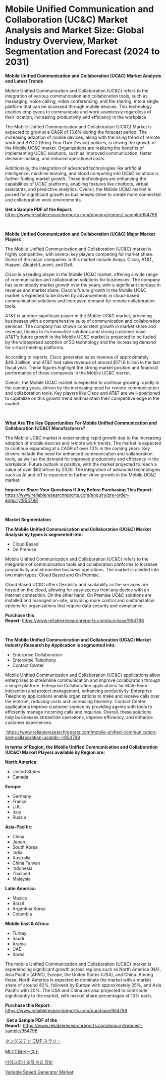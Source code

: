 <p><h1>Mobile Unified Communication and Collaboration (UC&C) Market Analysis and Market Size: Global Industry Overview, Market Segmentation and Forecast (2024 to 2031)</h1></p><p><strong>Mobile Unified Communication and Collaboration (UC&C) Market Analysis and Latest Trends</strong></p>
<p><p>Mobile Unified Communication and Collaboration (UC&C) refers to the integration of various communication and collaboration tools, such as messaging, voice calling, video conferencing, and file sharing, into a single platform that can be accessed through mobile devices. This technology enables employees to communicate and work seamlessly regardless of their location, increasing productivity and efficiency in the workplace.</p><p>The Mobile Unified Communication and Collaboration (UC&C) Market is expected to grow at a CAGR of 13.6% during the forecast period. The increasing adoption of mobile devices, along with the rising trend of remote work and BYOD (Bring Your Own Device) policies, is driving the growth of the Mobile UC&C market. Organizations are realizing the benefits of implementing UC&C solutions, such as improved communication, faster decision-making, and reduced operational costs.</p><p>Additionally, the integration of advanced technologies like artificial intelligence, machine learning, and cloud computing into UC&C solutions is further fueling market growth. These technologies are enhancing the capabilities of UC&C platforms, enabling features like chatbots, virtual assistants, and predictive analytics. Overall, the Mobile UC&C market is poised for significant growth as businesses strive to create more connected and collaborative work environments.</p></p>
<p><strong>Get a Sample PDF of the Report:&nbsp;</strong> <a href="https://www.reliableresearchreports.com/enquiry/request-sample/954798">https://www.reliableresearchreports.com/enquiry/request-sample/954798</a></p>
<p>&nbsp;</p>
<p><strong>Mobile Unified Communication and Collaboration (UC&C) Major Market Players</strong></p>
<p><p>The Mobile Unified Communication and Collaboration (UC&C) market is highly competitive, with several key players competing for market share. Some of the major companies in this market include Avaya, Cisco, AT&T, Huawei, Alcatel-Lucent, and Dell.</p><p>Cisco is a leading player in the Mobile UC&C market, offering a wide range of communication and collaboration solutions for businesses. The company has seen steady market growth over the years, with a significant increase in revenue and market share. Cisco's future growth in the Mobile UC&C market is expected to be driven by advancements in cloud-based communication solutions and increased demand for remote collaboration tools.</p><p>AT&T is another significant player in the Mobile UC&C market, providing businesses with a comprehensive suite of communication and collaboration services. The company has shown consistent growth in market share and revenue, thanks to its innovative solutions and strong customer base. AT&T's future growth in the Mobile UC&C market is projected to be fueled by the widespread adoption of 5G technology and the increasing demand for virtual meeting platforms.</p><p>According to reports, Cisco generated sales revenue of approximately $49.3 billion, and AT&T had sales revenue of around $171.8 billion in the last fiscal year. These figures highlight the strong market position and financial performance of these companies in the Mobile UC&C market.</p><p>Overall, the Mobile UC&C market is expected to continue growing rapidly in the coming years, driven by the increasing need for remote communication and collaboration tools. Key players like Cisco and AT&T are well-positioned to capitalize on this growth trend and maintain their competitive edge in the market.</p></p>
<p>&nbsp;</p>
<p><strong>What Are The Key Opportunities For Mobile Unified Communication and Collaboration (UC&C) Manufacturers?</strong></p>
<p><p>The Mobile UC&C market is experiencing rapid growth due to the increasing adoption of mobile devices and remote work trends. The market is expected to continue expanding at a CAGR of over 10% in the coming years. Key drivers include the need for enhanced communication and collaboration tools, as well as the demand for improved productivity and efficiency in the workplace. Future outlook is positive, with the market projected to reach a value of over $60 billion by 2026. The integration of advanced technologies such as AI and IoT is expected to further drive growth in the Mobile UC&C market.</p></p>
<p><strong>Inquire or Share Your Questions If Any Before Purchasing This Report:</strong> <a href="https://www.reliableresearchreports.com/enquiry/pre-order-enquiry/954798">https://www.reliableresearchreports.com/enquiry/pre-order-enquiry/954798</a></p>
<p>&nbsp;</p>
<p><strong>Market Segmentation</strong></p>
<p><strong>The Mobile Unified Communication and Collaboration (UC&C) Market Analysis by types is segmented into:</strong></p>
<p><ul><li>Cloud Based</li><li>On Premise</li></ul></p>
<p><p>Mobile Unified Communication and Collaboration (UC&C) refers to the integration of communication tools and collaboration platforms to increase productivity and streamline business operations. The market is divided into two main types: Cloud Based and On Premise. </p><p>Cloud Based UC&C offers flexibility and scalability as the services are hosted on the cloud, allowing for easy access from any device with an internet connection. On the other hand, On Premise UC&C solutions are installed and managed on-site, providing more control and customization options for organizations that require data security and compliance.</p></p>
<p><strong>Purchase this Report:&nbsp;</strong><a href="https://www.reliableresearchreports.com/purchase/954798">https://www.reliableresearchreports.com/purchase/954798</a></p>
<p>&nbsp;</p>
<p><strong>The Mobile Unified Communication and Collaboration (UC&C) Market Industry Research by Application is segmented into:</strong></p>
<p><ul><li>Enterprise Collaboration</li><li>Enterprise Telephony</li><li>Contact Center</li></ul></p>
<p><p>Mobile Unified Communication and Collaboration (UC&C) applications allow enterprises to streamline communication and improve collaboration through a single platform. Enterprise Collaboration applications facilitate team interaction and project management, enhancing productivity. Enterprise Telephony applications enable organizations to make and receive calls over the internet, reducing costs and increasing flexibility. Contact Center applications improve customer service by providing agents with tools to efficiently manage incoming calls and inquiries. Overall, these solutions help businesses streamline operations, improve efficiency, and enhance customer experiences.</p></p>
<p><a href="https://www.reliableresearchreports.com/mobile-unified-communication-and-collaboration-ucandc--r954798">&nbsp;https://www.reliableresearchreports.com/mobile-unified-communication-and-collaboration-ucandc--r954798</a></p>
<p><strong>In terms of Region, the Mobile Unified Communication and Collaboration (UC&C) Market Players available by Region are:</strong></p>
<p>
    <p> <strong> North America: </strong>
        <ul>
            <li>United States</li>
            <li>Canada</li>
        </ul>
        </p> 
    <p> <strong> Europe: </strong>
        <ul>
            <li>Germany</li>
            <li>France</li>
            <li>U.K.</li>
            <li>Italy</li>
            <li>Russia</li>
        </ul>
        </p> 
    <p> <strong> Asia-Pacific: </strong>
        <ul>
            <li>China</li>
            <li>Japan</li>
            <li>South Korea</li>
            <li>India</li>
            <li>Australia</li>
            <li>China Taiwan</li>
            <li>Indonesia</li>
            <li>Thailand</li>
            <li>Malaysia</li>
        </ul>
        </p> 
    <p> <strong> Latin America: </strong>
        <ul>
            <li>Mexico</li>
            <li>Brazil</li>
            <li>Argentina Korea</li>
            <li>Colombia</li>
        </ul>
        </p> 
    <p> <strong> Middle East & Africa: </strong>
        <ul>
            <li>Turkey</li>
            <li>Saudi</li>
            <li>Arabia</li>
            <li>UAE</li>
            <li>Korea</li>
        </ul>
    </p>
    </p>
<p><p>The mobile Unified Communication and Collaboration (UC&C) market is experiencing significant growth across regions such as North America (NA), Asia Pacific (APAC), Europe, the United States (USA), and China. Among these, North America is expected to dominate the market with a market share of around 40%, followed by Europe with approximately 25%, and Asia Pacific with 20%. The USA and China are also projected to contribute significantly to the market, with market share percentages of 10% each.</p></p>
<p><strong>Purchase this Report: </strong><a href="https://www.reliableresearchreports.com/purchase/954798">https://www.reliableresearchreports.com/purchase/954798</a></p>
<p>&nbsp;<strong>Get a Sample PDF of the Report:&nbsp;&nbsp;</strong><a href="https://www.reliableresearchreports.com/enquiry/request-sample/954798">https://www.reliableresearchreports.com/enquiry/request-sample/954798</a></p>
<p><strong></strong></p>
<p><p><a href="https://github.com/avwofrml53535/Market-Research-Report-List-2/blob/main/1875159151690.md">タングステン CMP スラリー</a></p><p><a href="https://github.com/vtbvgl20191192/Market-Research-Report-List-2/blob/main/7225367151691.md">MLCC用ペースト</a></p><p><a href="https://github.com/amuji413411/Market-Research-Report-List-1/blob/main/3500987161608.md">마이크로파 조직 처리 장비</a></p><p><a href="https://github.com/niyotibauri9/Market-Research-Report-List-1/blob/main/variable-speed-generator-market.md">Variable Speed Generator Market</a></p></p>